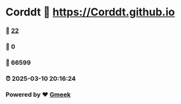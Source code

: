 # Corddt :link: https://Corddt.github.io 
### :page_facing_up: [22](https://Corddt.github.io/tag.html) 
### :speech_balloon: 0 
### :hibiscus: 66599 
### :alarm_clock: 2025-03-10 20:16:24 
### Powered by :heart: [Gmeek](https://github.com/Meekdai/Gmeek)
